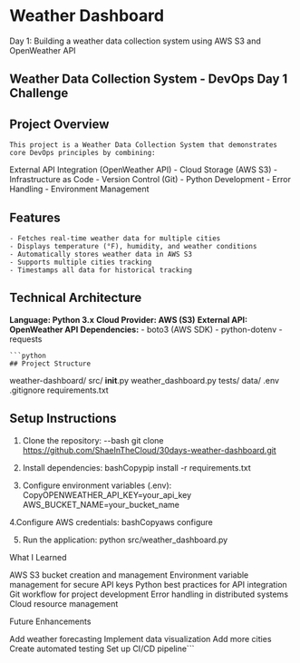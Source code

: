 # Weather Dashboard

Day 1: Building a weather data collection system using AWS S3 and OpenWeather API

## Weather Data Collection System - DevOps Day 1 Challenge

## Project Overview

    This project is a Weather Data Collection System that demonstrates core DevOps principles by combining:

External API Integration (OpenWeather API) - Cloud Storage (AWS S3) - Infrastructure as Code - Version Control (Git) - Python Development - Error Handling - Environment Management

## Features

    - Fetches real-time weather data for multiple cities
    - Displays temperature (°F), humidity, and weather conditions
    - Automatically stores weather data in AWS S3
    - Supports multiple cities tracking
    - Timestamps all data for historical tracking

## Technical Architecture

**Language: Python 3.x**
**Cloud Provider: AWS (S3)**
**External API: OpenWeather API**
**Dependencies:** - boto3 (AWS SDK) - python-dotenv - requests

    ```python
    ## Project Structure

weather-dashboard/
src/
**init**.py
weather_dashboard.py
tests/
data/
.env
.gitignore
requirements.txt

## Setup Instructions

1. Clone the repository:
   --bash
   git clone https://github.com/ShaeInTheCloud/30days-weather-dashboard.git

2. Install dependencies:
   bashCopypip install -r requirements.txt

3. Configure environment variables (.env):
   CopyOPENWEATHER_API_KEY=your_api_key
   AWS_BUCKET_NAME=your_bucket_name

4.Configure AWS credentials:
bashCopyaws configure

5. Run the application:
   python src/weather_dashboard.py

What I Learned

AWS S3 bucket creation and management
Environment variable management for secure API keys
Python best practices for API integration
Git workflow for project development
Error handling in distributed systems
Cloud resource management

Future Enhancements

Add weather forecasting
Implement data visualization
Add more cities
Create automated testing
Set up CI/CD pipeline```
